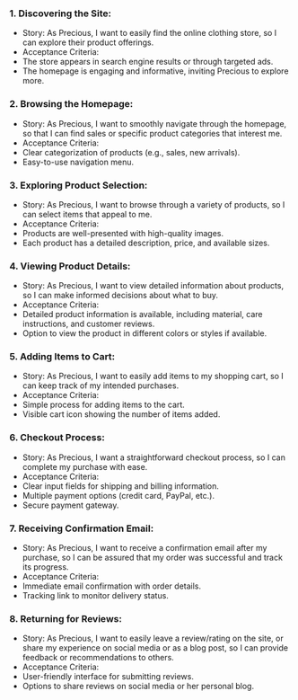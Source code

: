 ### 1.	Discovering the Site:
-	Story: As Precious, I want to easily find the online clothing store, so I can explore their product offerings.
-	Acceptance Criteria:
-	The store appears in search engine results or through targeted ads.
-	The homepage is engaging and informative, inviting Precious to explore more.
### 2.	Browsing the Homepage:
-	Story: As Precious, I want to smoothly navigate through the homepage, so that I can find sales or specific product categories that interest me.
-	Acceptance Criteria:
-	Clear categorization of products (e.g., sales, new arrivals).
-	Easy-to-use navigation menu.
### 3.	Exploring Product Selection:
-	Story: As Precious, I want to browse through a variety of products, so I can select items that appeal to me.
-	Acceptance Criteria:
-	Products are well-presented with high-quality images.
-	Each product has a detailed description, price, and available sizes.
### 4.	Viewing Product Details:
-	Story: As Precious, I want to view detailed information about products, so I can make informed decisions about what to buy.
-	Acceptance Criteria:
-	Detailed product information is available, including material, care instructions, and customer reviews.
-	Option to view the product in different colors or styles if available.
### 5.	Adding Items to Cart:
-	Story: As Precious, I want to easily add items to my shopping cart, so I can keep track of my intended purchases.
-	Acceptance Criteria:
-	Simple process for adding items to the cart.
-	Visible cart icon showing the number of items added.
### 6.	Checkout Process:
-	Story: As Precious, I want a straightforward checkout process, so I can complete my purchase with ease.
-	Acceptance Criteria:
-	Clear input fields for shipping and billing information.
-	Multiple payment options (credit card, PayPal, etc.).
-	Secure payment gateway.
### 7.	Receiving Confirmation Email:
-	Story: As Precious, I want to receive a confirmation email after my purchase, so I can be assured that my order was successful and track its progress.
-	Acceptance Criteria:
-	Immediate email confirmation with order details.
-	Tracking link to monitor delivery status.
### 8.	Returning for Reviews:
-	Story: As Precious, I want to easily leave a review/rating on the site, or share my experience on social media or as a blog post, so I can provide feedback or recommendations to others.
-	Acceptance Criteria:
-	User-friendly interface for submitting reviews.
-	Options to share reviews on social media or her personal blog.
